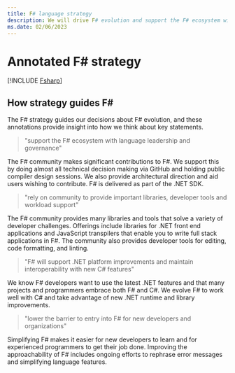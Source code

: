 ```yaml
---
title: F# language strategy
description: We will drive F# evolution and support the F# ecosystem with language leadership and governance. We will encourage community contributions to improve the F# language and developer experience.
ms.date: 02/06/2023
---
```

# Annotated F# strategy

[!INCLUDE [Fsharp](../../includes/fsharp-strategy.md)]

## How strategy guides F\#

The F# strategy guides our decisions about F# evolution, and these annotations provide insight into how we think about key statements.

> "support the F# ecosystem with language leadership and governance"

The F# community makes significant contributions to F#. We support this by doing almost all technical decision making via GitHub and holding public compiler design sessions. We also provide architectural direction and aid users wishing to contribute. F# is delivered as part of the .NET SDK.

> "rely on community to provide important libraries, developer tools and workload support"

The F# community provides many libraries and tools that solve a variety of developer challenges. Offerings include libraries for .NET front end applications and JavaScript transpilers that enable you to write full stack applications in F#. The community also provides developer tools for editing, code formatting, and linting.

> "F# will support .NET platform improvements and maintain interoperability with new C# features"

We know F# developers want to use the latest .NET features and that many projects and programmers embrace both F# and C#. We evolve F# to work well with C# and take advantage of new .NET runtime and library improvements.

> "lower the barrier to entry into F# for new developers and organizations"

Simplifying F# makes it easier for new developers to learn and for experienced programmers to get their job done. Improving the approachability of F# includes ongoing efforts to rephrase error messages and simplifying language features.
